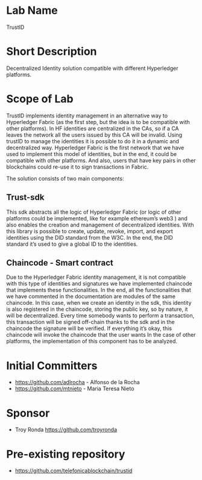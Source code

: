 
# Lab Name
TrustID

# Short Description
Decentralized Identity solution compatible with different Hyperledger platforms.

# Scope of Lab

TrustID implements identity management in an alternative way to Hyperledger Fabric (as the first step, but the idea is to be compatible with other platforms). In HF identities are centralized in the CAs, so if a CA leaves the network all the users issued by this CA will be invalid. Using trustID to manage the identities it is possible to do it in a dynamic and decentralized way. Hyperledger Fabric is the first network that we have used to implement this model of identities, but in the end, it could be compatible with other platforms. And also, users that have key pairs in other blockchains could re-use it to sign transactions in Fabric.

The solution consists of two main components:

## Trust-sdk
This sdk abstracts all the logic of Hyperledger Fabric (or logic of other platforms could be implemented, like for example ethereum’s web3 ) and also enables the creation and management of decentralized identities. With this library is possible to create, update, revoke, import, and export identities using the DID standard from the W3C. In the end, the DID standard it’s used to give a global ID to the identities. 

## Chaincode - Smart contract
 Due to the Hyperledger Fabric identity management, it is not compatible with this type of identities and signatures we have implemented chaincode that implements these functionalities. In the end, all the functionalities that we have commented in the documentation are modules of the same chaincode. In this case, when we create an identity in the sdk, this identity is also registered in the chaincode, storing the public key, so by nature, it will be decentralized. Every time somebody wants to perform a transaction, this transaction will be signed off-chain thanks to the sdk and in the chaincode the signature will be verified. If everything it’s okay, this chaincode will invoke the chaincode that the user wants 
 In the case of other platforms, the implementation of this component has to be analyzed.
# Initial Committers

- https://github.com/adlrocha - Alfonso de la Rocha
- https://github.com/mtnieto - Maria Teresa Nieto 

# Sponsor

- Troy Ronda https://github.com/troyronda 

# Pre-existing repository
- https://github.com/telefonicablockchain/trustid
